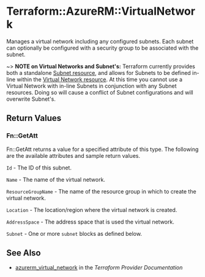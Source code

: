 # Terraform::AzureRM::VirtualNetwork

Manages a virtual network including any configured subnets. Each subnet can
optionally be configured with a security group to be associated with the subnet.

~> **NOTE on Virtual Networks and Subnet's:** Terraform currently
provides both a standalone [Subnet resource](subnet.html), and allows for Subnets to be defined in-line within the [Virtual Network resource](virtual_network.html).
At this time you cannot use a Virtual Network with in-line Subnets in conjunction with any Subnet resources. Doing so will cause a conflict of Subnet configurations and will overwrite Subnet's.

## Return Values

### Fn::GetAtt

Fn::GetAtt returns a value for a specified attribute of this type. The following are the available attributes and sample return values.

`Id` - The ID of this subnet.

`Name` - The name of the virtual network.

`ResourceGroupName` - The name of the resource group in which to create the virtual network.

`Location` - The location/region where the virtual network is created.

`AddressSpace` - The address space that is used the virtual network.

`Subnet` - One or more `subnet` blocks as defined below.

## See Also

* [azurerm_virtual_network](https://www.terraform.io/docs/providers/azurerm/r/virtual_network.html) in the _Terraform Provider Documentation_